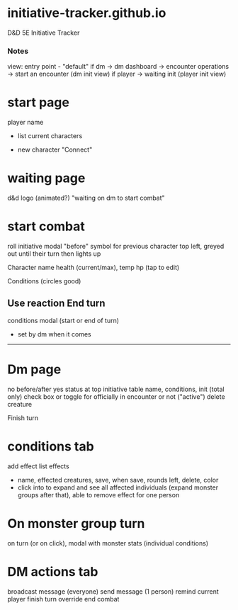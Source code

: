 # initiative-tracker.github.io
D&amp;D 5E Initiative Tracker

### Notes
view: entry point - "default"
if dm -> dm dashboard -> encounter operations -> start an encounter (dm init view)
if player -> waiting init (player init view)


start page
======
player name
- list current characters
+ new character
"Connect"

waiting page
======
d&d logo (animated?)
"waiting on dm to start combat"

start combat
======
roll initiative modal
"before" symbol for previous character top left, greyed out until their turn then lights up

Character name
health (current/max), temp hp (tap to edit)

Conditions (circles good)

Use reaction
End turn
------------------

conditions modal (start or end of turn)
- set by dm when it comes

------------------
Dm page
===
no before/after
yes status at top
initiative table
name, conditions, init (total only)
check box or toggle for officially in encounter or not ("active")
delete creature

Finish turn

conditions tab
===
add effect
list effects
- name, effected creatures, save, when save, rounds left, delete, color
- click into to expand and see all affected individuals (expand monster groups after that), able to remove effect for one person

On monster group turn
====
on turn (or on click), modal with monster stats (individual conditions)

DM actions tab
====
broadcast message (everyone)
send message (1 person)
remind current player
finish turn override
end combat
